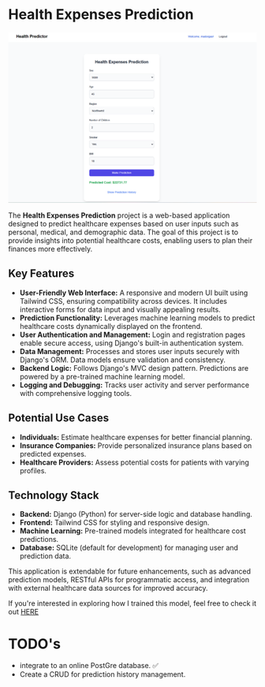 

# Health Expenses Prediction
![alt text](image.png)

The **Health Expenses Prediction** project is a web-based application designed to predict healthcare expenses based on user inputs such as personal, medical, and demographic data. The goal of this project is to provide insights into potential healthcare costs, enabling users to plan their finances more effectively.

## Key Features
- **User-Friendly Web Interface:** A responsive and modern UI built using Tailwind CSS, ensuring compatibility across devices. It includes interactive forms for data input and visually appealing results.
- **Prediction Functionality:** Leverages machine learning models to predict healthcare costs dynamically displayed on the frontend.
- **User Authentication and Management:** Login and registration pages enable secure access, using Django's built-in authentication system.
- **Data Management:** Processes and stores user inputs securely with Django's ORM. Data models ensure validation and consistency.
- **Backend Logic:** Follows Django's MVC design pattern. Predictions are powered by a pre-trained machine learning model.
- **Logging and Debugging:** Tracks user activity and server performance with comprehensive logging tools.

## Potential Use Cases
- **Individuals:** Estimate healthcare expenses for better financial planning.
- **Insurance Companies:** Provide personalized insurance plans based on predicted expenses.
- **Healthcare Providers:** Assess potential costs for patients with varying profiles.

## Technology Stack
- **Backend:** Django (Python) for server-side logic and database handling.
- **Frontend:** Tailwind CSS for styling and responsive design.
- **Machine Learning:** Pre-trained models integrated for healthcare cost predictions.
- **Database:** SQLite (default for development) for managing user and prediction data.

This application is extendable for future enhancements, such as advanced prediction models, RESTful APIs for programmatic access, and integration with external healthcare data sources for improved accuracy.

If you're interested in exploring how I trained this model, feel free to check it out [HERE](https://colab.research.google.com/drive/1NUn-YsSQgvVbTY5Z0DSuKXHv1xYNiocC?usp=sharing)

<!-- @import "[TOC]" {cmd="toc" depthFrom=1 depthTo=6 orderedList=false} -->



# TODO's

- integrate to an online PostGre database. ✅
- Create a CRUD for prediction history management.


